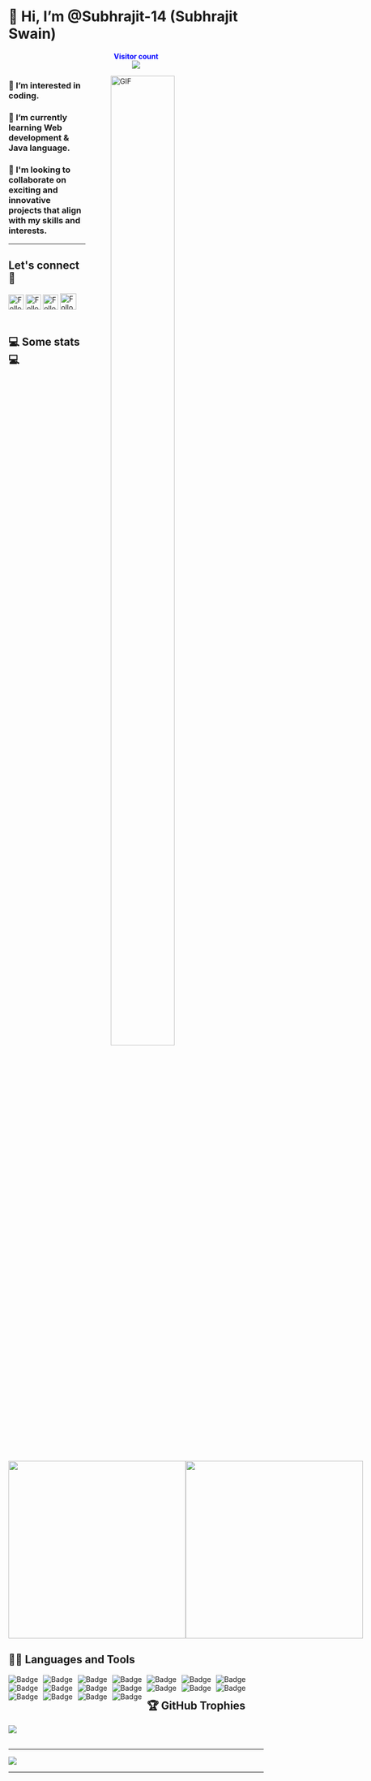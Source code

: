 # 👋 Hi, I’m @Subhrajit-14 (Subhrajit Swain)

<p align="center">
  <b style="color: blue;  ">Visitor count</b>
  <br>
  <a style="" href="https://github.com/Subhrajit-14">
  <img src="https://profile-counter.glitch.me/Subhrajit-14/count.svg" />
  </a>
</p>
<a style="" href="https://github.com/Subhrajit-14">
<img align="right" alt="GIF" src="https://i.giphy.com/media/L1R1tvI9svkIWwpVYr/giphy.webp" width="50%" height="70%" style="margin:0 50px;">
</a>

### 👀 I’m interested in coding.

### 🌱 I’m currently learning Web development & Java language.

### 💞️ I'm looking to collaborate on exciting and innovative projects that align with my skills and interests.

---

## Let's connect :speech_balloon:

<!-- [![Twitter Badge](https://img.shields.io/badge/-@xyz-1ca0f1?style=flat-square&labelColor=1ca0f1&logo=twitter&logoColor=white)](https://twitter.com/) -->

[<img src="https://img.shields.io/badge/-Subhrajit Swain-blue?style=for-the-badge&logo=Linkedin&logoColor=white" height="30" title="Follow me" />](https://www.linkedin.com/in/subhrajit-swain-798963218)
[<img src="https://img.shields.io/badge/-contact.subhrajitswain1678@gmail.com-c14438?style=for-the-badge&logo=Gmail&logoColor=white" height="30" title="Follow me" />](mailto:contact.subhrajitswain1678@gmail.com)
[<img src="https://img.shields.io/badge/-@_subhrajit_swain_14__-e4405f?style=for-the-badge&labelColor=f94877&logo=instagram&logoColor=white" height="30" title="Follow me" />](https://www.instagram.com/_subhrajit_swain_14)
[<img src="https://img.shields.io/github/followers/Subhrajit-14?label=Subhrajit-14&style=social" height="32" title="Follow me" />](https://github.com/Subhrajit-14)
</br></br>

## 💻 Some stats 💻

<div style="align-items: center; width: 100%; display: flex; align-items: space-around; justify-content: space-around;">
<a style="" href="https://github.com/Subhrajit-14">
  <img height=350 align="center" src="https://github-readme-stats.vercel.app/api?username=Subhrajit-14&show_icons=true&theme=tokyonight&rank_icon=github&show=reviews,discussions_started,discussions_answered,prs_merged,prs_merged_percentage&hide=["contribs","issues"]"/>
</a>
<a style="" href="https://github.com/Subhrajit-14">
  <img height=350 align="center" src="https://github-readme-stats.vercel.app/api/top-langs/?username=Subhrajit-14&theme=tokyonight&layout=donut-vertical"/>
</a>
</div>

## 👨‍💻 Languages and Tools

<span>
  <a href="https://github.com/Subhrajit-14">
<img alt="Badge" style="float: left; margin-right: 10px;"  src="https://img.shields.io/badge/html5%20-%23E34F26.svg?&style=for-the-badge&logo=html5&logoColor=white"/>
<img alt="Badge" style="float: left; margin-right: 10px;"  src="https://img.shields.io/badge/css3%20-%231572B6.svg?&style=for-the-badge&logo=css3&logoColor=white"/>
<img alt="Badge" style="float: left; margin-right: 10px;"  src="https://img.shields.io/badge/javascript%20-%23323330.svg?&style=for-the-badge&logo=javascript&logoColor=%23F7DF1E"/>
<img alt="Badge" style="float: left; margin-right: 10px;" src="https://img.shields.io/badge/react%20-%2320232a.svg?&style=for-the-badge&logo=react&logoColor=%2361DAFB"/>
<img alt="Badge" style="float: left; margin-right: 10px;"  src="https://img.shields.io/badge/material-ui%20-%23F05033.svg?&style=for-the-badge&logo=material-ui&logoColor=white"/>
<img alt="Badge" style="float: left; margin-right: 10px;"  src="https://img.shields.io/badge/node.js%20-%2343853D.svg?&style=for-the-badge&logo=node.js&logoColor=white"/>
<img alt="Badge" style="float: left; margin-right: 10px;"  src="https://img.shields.io/badge/express.js%20-light.svg?&style=for-the-badge&logo=express&logoColor=white"/>
<img alt="Badge" style="float: left; margin-right: 10px;"  src="https://img.shields.io/badge/bootstrap%20-%23563D7C.svg?&style=for-the-badge&logo=bootstrap&logoColor=white"/>
<img alt="Badge" style="float: left; margin-right: 10px;" src="https://img.shields.io/badge/tailwind-%2300ADD8.svg?&style=for-the-badge&logo=tailwindcss&logoColor=white"/>
<img alt="Badge" style="float: left; margin-right: 10px;"  src ="https://img.shields.io/badge/MongoDB-%234ea94b.svg?&style=for-the-badge&logo=mongodb&logoColor=white"/>
<img alt="Badge" style="float: left; margin-right: 10px;"  src="https://img.shields.io/badge/mysql%20-grey.svg?&style=for-the-badge&logo=mysql&logoColor=white"/>
<img alt="Badge" style="float: left; margin-right: 10px;"  src="https://img.shields.io/badge/git%20-%23F05033.svg?&style=for-the-badge&logo=git&logoColor=white"/>
<img alt="Badge" style="float: left; margin-right: 10px;"  src="https://img.shields.io/badge/github%20-white.svg?&style=for-the-badge&logo=git-hub&logoColor=white"/>
<img alt="Badge" style="float: left; margin-right: 10px;"  src="https://img.shields.io/badge/netlify-purple.svg?style=for-the-badge&logo=netlify&logoColor=#00C7B7"/>
<img alt="Badge" style="float: left; margin-right: 10px;"  src="https://img.shields.io/badge/vercel-blue.svg?style=for-the-badge&logo=vercel&logoColor=white"/>
<img alt="Badge" style="float: left; margin-right: 10px;"  src="https://img.shields.io/badge/render-yellow.svg?style=for-the-badge&logo=render&logoColor=white"/>
<img alt="Badge" style="float: left; margin-right: 10px;" src="https://img.shields.io/badge/-java-yellow?style=for-the-badge&logo=java&logoColor=white"/>
<img alt="Badge" style="float: left; margin-right: 10px;" src="https://img.shields.io/badge/python%20-%2314354C.svg?&style=for-the-badge&logo=python&logoColor=white"/>
</a>
</span>
<br>

## 🏆 GitHub Trophies

[![](https://github-profile-trophy.vercel.app/?username=Subhrajit-14&theme=radical&no-frame=false&no-bg=false&margin-w=4)](https://github.com/Subhrajit-14)<br><br>

---

<a href="https://github.com/Subhrajit-14">
  <img src="https://imgur.com/rilHVxA.png"/>
</a>

---
